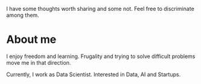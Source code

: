 I have some thoughts worth sharing and some not. Feel free to discriminate among them.

# About me

I enjoy freedom and learning. Frugality and trying to solve difficult problems move me in that direction. 

Currently, I work as Data Scientist. Interested in Data, AI and Startups.
